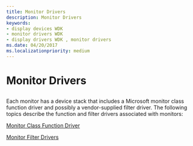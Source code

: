 ```yaml
---
title: Monitor Drivers
description: Monitor Drivers
keywords:
- display devices WDK
- monitor drivers WDK
- display drivers WDK , monitor drivers
ms.date: 04/20/2017
ms.localizationpriority: medium
---
```


# Monitor Drivers


## <span id="ddk_monitor_drivers_gg"></span><span id="DDK_MONITOR_DRIVERS_GG"></span>


Each monitor has a device stack that includes a Microsoft monitor class function driver and possibly a vendor-supplied filter driver. The following topics describe the function and filter drivers associated with monitors:

[Monitor Class Function Driver](monitor-class-function-driver.md)

[Monitor Filter Drivers](monitor-filter-drivers.md)

 

 






